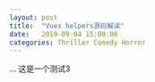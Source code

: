 ```yaml
---
layout: post
title:  "Vuex helpers源码解读"
date:   2019-09-04 15:00:00
categories: Thriller Comedy Horror
---
```

...
这是一个测试3
